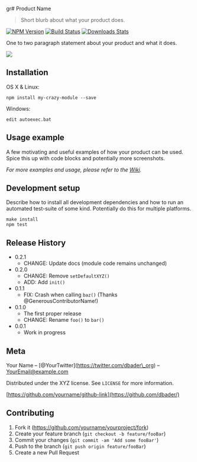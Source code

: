 gr\# Product Name

> Short blurb about what your product does.

[![NPM Version](https://img.shields.io/npm/v/datadog-metrics.svg?style=flat-square)](https://npmjs.org/package/datadog-metrics) [![Build Status](https://img.shields.io/travis/dbader/node-datadog-metrics/master.svg?style=flat-square)](https://travis-ci.org/dbader/node-datadog-metrics) [![Downloads Stats](https://img.shields.io/npm/dm/datadog-metrics.svg?style=flat-square)](https://npmjs.org/package/datadog-metrics)

One to two paragraph statement about your product and what it does.

![](header.png)

Installation
------------

OS X & Linux:

    npm install my-crazy-module --save

Windows:

    edit autoexec.bat

Usage example
-------------

A few motivating and useful examples of how your product can be used. Spice this up with code blocks and potentially more screenshots.

*For more examples and usage, please refer to the [Wiki](https://github.com/yourname/yourproject/wiki).*

Development setup
-----------------

Describe how to install all development dependencies and how to run an automated test-suite of some kind. Potentially do this for multiple platforms.

    make install
    npm test

Release History
---------------

-   0.2.1
    -   CHANGE: Update docs (module code remains unchanged)
-   0.2.0
    -   CHANGE: Remove `setDefaultXYZ()`
    -   ADD: Add `init()`
-   0.1.1
    -   FIX: Crash when calling `baz()` (Thanks <span class="citation" data-cites="GenerousContributorName">@GenerousContributorName</span>!)
-   0.1.0
    -   The first proper release
    -   CHANGE: Rename `foo()` to `bar()`
-   0.0.1
    -   Work in progress

Meta
----

Your Name – <span class="citation" data-cites="YourTwitter">\[@YourTwitter\]</span>(https://twitter.com/dbader\_org) – YourEmail@example.com

Distributed under the XYZ license. See `LICENSE` for more information.

[https://github.com/yourname/github-link](https://github.com/dbader/)

Contributing
------------

1.  Fork it (<a href="https://github.com/yourname/yourproject/fork" class="uri">https://github.com/yourname/yourproject/fork</a>)
2.  Create your feature branch (`git checkout -b feature/fooBar`)
3.  Commit your changes (`git commit -am 'Add some fooBar'`)
4.  Push to the branch (`git push origin feature/fooBar`)
5.  Create a new Pull Request
